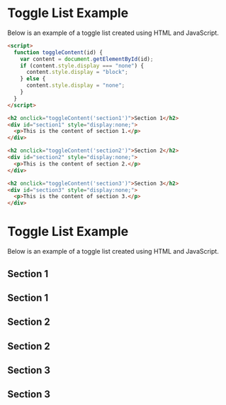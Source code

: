 # Toggle List Example

Below is an example of a toggle list created using HTML and JavaScript.

```html
<script>
  function toggleContent(id) {
    var content = document.getElementById(id);
    if (content.style.display === "none") {
      content.style.display = "block";
    } else {
      content.style.display = "none";
    }
  }
</script>

<h2 onclick="toggleContent('section1')">Section 1</h2>
<div id="section1" style="display:none;">
  <p>This is the content of section 1.</p>
</div>

<h2 onclick="toggleContent('section2')">Section 2</h2>
<div id="section2" style="display:none;">
  <p>This is the content of section 2.</p>
</div>

<h2 onclick="toggleContent('section3')">Section 3</h2>
<div id="section3" style="display:none;">
  <p>This is the content of section 3.</p>
</div>
```

# Toggle List Example

Below is an example of a toggle list created using HTML and JavaScript.

<script>
  function toggleContent(id) {
    var content = document.getElementById(id);
    if (content.style.display === "none") {
      content.style.display = "block";
    } else {
      content.style.display = "none";
    }
  }
</script>

## Section 1

<h2 onclick="toggleContent('section1')">Section 1</h2>
<div id="section1" style="display:none;">
  <p>This is the content of section 1.</p>
</div>

## Section 2

<h2 onclick="toggleContent('section2')">Section 2</h2>
<div id="section2" style="display:none;">
  <p>This is the content of section 2.</p>
</div>

## Section 3

<h2 onclick="toggleContent('section3')">Section 3</h2>
<div id="section3" style="display:none;">
  <p>This is the content of section 3.</p>
</div>
